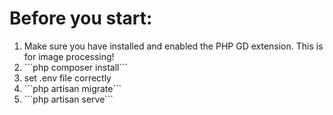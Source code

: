 <h1>Before you start:</h1>

<ol>
    <li>Make sure you have installed and enabled the PHP GD extension. This is for image processing!</li>
    <li>```php composer install```</li>
    <li>set .env file correctly</li>
    <li>```php artisan migrate```</li>
    <li>```php artisan serve```</li>
</ol>

